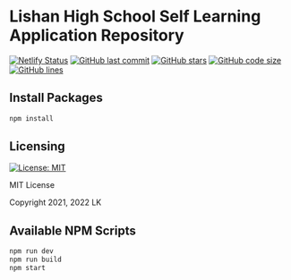 # Lishan High School Self Learning Application Repository

[![Netlify Status](https://api.netlify.com/api/v1/badges/ca3142d1-521b-426c-a496-cd17651676d3/deploy-status)](https://app.netlify.com/sites/school-dev/deploys)
[![GitHub last commit](https://img.shields.io/github/last-commit/LK152/School_dev)](https://github.com/LK152/School_dev)
[![GitHub stars](https://img.shields.io/github/stars/LK152/School_dev?color=yellow)](https://github.com/LK152/School_dev)
[![GitHub code size](https://img.shields.io/github/languages/code-size/LK152/School_dev)](https://github.com/LK152/School_dev)
[![GitHub lines](https://img.shields.io/tokei/lines/github/LK152/School_dev)](https://github.com/LK152/School_dev)

## Install Packages

```sh
npm install
```

## Licensing

[![License: MIT](https://img.shields.io/github/license/LK152/School_dev?color=blue)](https://opensource.org/licenses/MIT)  

MIT License

Copyright 2021, 2022 LK

## Available NPM Scripts

```sh
npm run dev
npm run build
npm start
```
